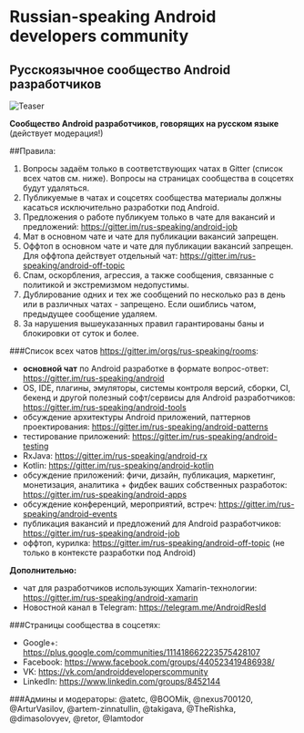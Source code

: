 # Russian-speaking Android developers community
## Русскоязычное сообщество Android разработчиков
![Teaser](androiddevelopers.jpg)

**Сообщество Android разработчиков, говорящих на русском языке** (действует модерация!)

##Правила:
1. Вопросы задаём только в соответствующих чатах в Gitter (список всех чатов см. ниже). Вопросы на страницах сообщества в соцсетях будут удаляться.
2. Публикуемые в чатах и соцсетях сообщества материалы должны касаться исключительно разработки под Android.
3. Предложения о работе публикуем только в чате для вакансий и предложений: https://gitter.im/rus-speaking/android-job
4. Мат в основном чате и чате для публикации вакансий запрещен.
5. Оффтоп в основном чате и чате для публикации вакансий запрещен. Для оффтопа действует отдельный чат: https://gitter.im/rus-speaking/android-off-topic
6. Спам, оскорбления, агрессия, а также сообщения, связанные с политикой и экстремизмом недопустимы.
7. Дублирование одних и тех же сообщений по несколько раз в день или в различных чатах - запрещено. Если ошиблись чатом, предыдущее сообщение удаляем.
8. За нарушения вышеуказанных правил гарантированы баны и блокировки от суток и более.

###Список всех чатов https://gitter.im/orgs/rus-speaking/rooms:
* **основной чат** по Android разработке в формате вопрос-ответ: https://gitter.im/rus-speaking/android
* OS, IDE, плагины, эмуляторы, системы контроля версий, сборки, CI, бекенд и другой полезный софт/сервисы для Android разработчиков: https://gitter.im/rus-speaking/android-tools
* обсуждение архитектуры Android приложений, паттернов проектирования: https://gitter.im/rus-speaking/android-patterns
* тестирование приложений: https://gitter.im/rus-speaking/android-testing
* RxJava: https://gitter.im/rus-speaking/android-rx
* Kotlin: https://gitter.im/rus-speaking/android-kotlin
* обсуждение приложений: фичи, дизайн, публикация, маркетинг, монетизация, аналитика + фидбек ваших собственных разработок: https://gitter.im/rus-speaking/android-apps
* обсуждение конференций, мероприятий, встреч: https://gitter.im/rus-speaking/android-events
* публикация вакансий и предложений для Android разработчиков: https://gitter.im/rus-speaking/android-job
* оффтоп, курилка: https://gitter.im/rus-speaking/android-off-topic (не только в контексте разработки под Android)

**Дополнительно:**
* чат для разработчиков использующих Xamarin-технологии: https://gitter.im/rus-speaking/android-xamarin
* Новостной канал в Telegram: https://telegram.me/AndroidResId

###Страницы сообщества в соцсетях:
* Google+: https://plus.google.com/communities/111418662223575428107
* Facebook: https://www.facebook.com/groups/440523419486938/
* VK: https://vk.com/androiddeveloperscommunity
* LinkedIn: https://www.linkedin.com/groups/8452144
 
###Админы и модераторы: 
@atetc, @BOOMik, @nexus700120, @ArturVasilov, @artem-zinnatullin, @takigava, @TheRishka, @dimasolovyev, @retor, @Iamtodor
